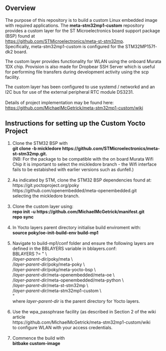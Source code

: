 ## Overview  
The purpose of this repository is to build a custom Linux embedded image with required applications. The  <b>meta-stm32mp1-custom</b> repository provides a custom layer for the ST Microelectronics board support package (BSP) found at <br>
https://github.com/STMicroelectronics/meta-st-stm32mp. <br>
Specifically, meta-stm32mp1-custom is configured for the STM32MP157f-dk2 board. <br>

The custom layer provides functionality for WLAN using the onboard Murata 1DX chip. Provision is also made for Dropbear SSH Server which is useful for performing file transfers during development activity using the scp facility.

The custom layer has been configured to use systemd / networkd and an I2C bus for use of the external peripheral RTC module DS3231.<br><br>
Details of project implementation may be found here: <br>
https://github.com/MichaelMcGetrick/meta-stm32mp1-custom/wiki

## Instructions for setting up the Custom Yocto Project

<ol>
<li>
Clone the STM32 BSP with <br>
<b>git clone -b mickledore https://github.com/STMicroelectronics/meta-st-stm32mp.git.</b> <br>
(NB: For the package to be compatible with the on board Murata Wifi Chip it is important to select the mickledore branch
- the Wifi interface fails to be estabished with earlier versions such as dunfell.) <br>
</li>
<br>
<li>
As indicated by STM, clone the STM32 BSP dependencies found at: <br>
 https://git.yoctoproject.org/poky <br>
 https://github.com/openembedded/meta-openembedded.git <br>
 selecting the mickledore branch. <br>
</li> 
<br> 
<li> 
Clone the custom layer using: <br>
   <b>repo init -u https://github.com/MichaelMcGetrick/manifest.git </b> <br>  
   <b>repo sync </b><br>
</li>   
<br>
<li> 
In Yocto layers parent directory initialise build enviroment with: <br>
   <b>source poky/oe-init-build-env build-mp1</b> <br>
</li>
<br>
<li> 
Navigate to build-mp1/conf folder and ensure the following layers are defined in the BBLAYERS variable in bblayers.conf: <br>
   BBLAYERS ?= " \ <br>
  /<i>layer-parent-dir</i>/poky/meta \ <br>
  /<i>layer-parent-dir</i>/poky/meta-poky \<br>
  /<i>layer-parent-dir</i>/poky/meta-yocto-bsp \<br>
  /<i>layer-parent-dir</i>/meta-openembedded/meta-oe \<br>
  /<i>layer-parent-dir</i>/meta-openembedded/meta-python \<br>
  /<i>layer-parent-dir</i>/meta-st-stm32mp \<br>
  /<i>layer-parent-dir</i>/meta-stm32mp1-custom \<br>
  "<br>
  where <i>layer-parent-dir</i> is the parent directory for Yocto layers.<br> 
</li>
<br>
<li> 
Use the wpa_passphrase facility (as described in Section 2 of the wiki article  <br>
https://github.com/MichaelMcGetrick/meta-stm32mp1-custom/wiki <br>
to configure WLAN with your access credentials. 
</li>
<br>
<li> 
Commence the build with <br>
  <b>bitbake custom-image</b>
</li>
<br>
<br>
</ol>   

